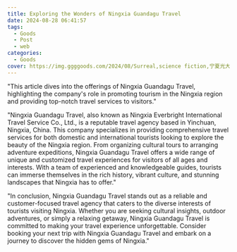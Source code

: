 ```yaml
---
title: Exploring the Wonders of Ningxia Guandagu Travel
date: 2024-08-28 06:41:57
tags:
  - Goods
  - Post
  - web
categories:
  - Goods
cover: https://img.ggggoods.com/2024/08/Surreal,science fiction,宁夏光大国旅,Ningxia Everbright International Travel Service,technology,tech,diagrams,renderings,colors_20240830_00001_.png
---
```


"This article dives into the offerings of Ningxia Guandagu Travel, highlighting the company's role in promoting tourism in the Ningxia region and providing top-notch travel services to visitors."

"Ningxia Guandagu Travel, also known as Ningxia Everbright International Travel Service Co., Ltd., is a reputable travel agency based in Yinchuan, Ningxia, China. This company specializes in providing comprehensive travel services for both domestic and international tourists looking to explore the beauty of the Ningxia region. From organizing cultural tours to arranging adventure expeditions, Ningxia Guandagu Travel offers a wide range of unique and customized travel experiences for visitors of all ages and interests. With a team of experienced and knowledgeable guides, tourists can immerse themselves in the rich history, vibrant culture, and stunning landscapes that Ningxia has to offer."

"In conclusion, Ningxia Guandagu Travel stands out as a reliable and customer-focused travel agency that caters to the diverse interests of tourists visiting Ningxia. Whether you are seeking cultural insights, outdoor adventures, or simply a relaxing getaway, Ningxia Guandagu Travel is committed to making your travel experience unforgettable. Consider booking your next trip with Ningxia Guandagu Travel and embark on a journey to discover the hidden gems of Ningxia."
